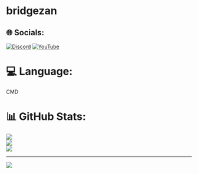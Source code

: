 # bridgezan


## 🌐 Socials:
[![Discord](https://img.shields.io/badge/Discord-%237289DA.svg?logo=discord&logoColor=white)](https://discord.gg/VEjeenYc2W) [![YouTube](https://img.shields.io/badge/YouTube-%23FF0000.svg?logo=YouTube&logoColor=white)](https://youtube.com/@bridgezan) 

# 💻 Language:
CMD
# 📊 GitHub Stats:
![](https://github-readme-stats.vercel.app/api?username=bridgerzan&theme=dark&hide_border=false&include_all_commits=false&count_private=false)<br/>
![](https://github-readme-streak-stats.herokuapp.com/?user=bridgerzan&theme=dark&hide_border=false)<br/>
![](https://github-readme-stats.vercel.app/api/top-langs/?username=bridgerzan&theme=dark&hide_border=false&include_all_commits=false&count_private=false&layout=compact)

---
[![](https://visitcount.itsvg.in/api?id=bridgerzan&icon=0&color=0)](https://visitcount.itsvg.in)


